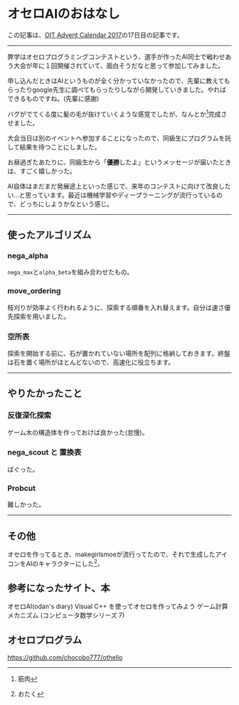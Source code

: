 # オセロAIのおはなし

この記事は、[OIT Advent Calendar 2017](https://adventar.org/calendars/2102)の17日目の記事です。
___

弊学はオセロプログラミングコンテストという、選手が作ったAI同士で戦わせあう大会が年に１回開催されていて、面白そうだなと思って参加してみました。

申し込んだときはAIというものが全く分かっていなかったので、先輩に教えてもらったりgoogle先生に調べてもらったりしながら開発していきました。やればできるものですね。(先輩に感謝)

バグがでてくる度に髪の毛が抜けていくような感覚でしたが、なんとか[^1]完成させました。

大会当日は別のイベントへ参加することになったので、同級生にプログラムを託して結果を待つことにしました。

お昼過ぎたあたりに、同級生から「**優勝**したよ」というメッセージが届いたときは、すごく嬉しかった。

AI自体はまだまだ発展途上といった感じで、来年のコンテストに向けて改良したい...と思っています。最近は機械学習やディープラーニングが流行っているので、どっちにしようかなという感じ。
___
## 使ったアルゴリズム
### nega_alpha
```nega_max```と```alpha_beta```を組み合わせたもの。

### move_ordering
枝刈りが効率よく行われるように、探索する順番を入れ替えます。自分は速さ優先探索を用いました。

### 空所表
探索を開始する前に、石が置かれていない場所を配列に格納しておきます。終盤は石を置く場所がほとんどないので、高速化に役立ちます。
___
## やりたかったこと
### 反復深化探索
ゲーム木の構造体を作っておけば良かった(怠慢)。

### nega_scout と 置換表
ばぐった。

### Probcut
難しかった。
___
## その他
オセロを作ってるとき、makegirlsmoeが流行ってたので、それで生成したアイコンをAIのキャラクターにした[^2]。

## 参考になったサイト、本
オセロAI(odan's diary)
Visual C++ を使ってオセロを作ってみよう
ゲーム計算メカニズム (コンピュータ数学シリーズ 7)

## オセロプログラム
https://github.com/chocobo777/othello

[^1]:筋肉
[^2]:おたく